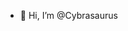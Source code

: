 - 👋 Hi, I’m @Cybrasaurus

<!---
Cybrasaurus/Cybrasaurus is a ✨ special ✨ repository because its `README.md` (this file) appears on your GitHub profile.
You can click the Preview link to take a look at your changes.
--->
